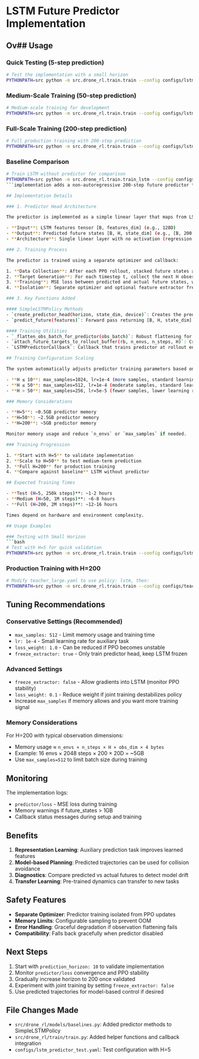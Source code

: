 # LSTM Future Predictor Implementation

## Ov## Usage

### Quick Testing (5-step prediction)
```bash
# Test the implementation with a small horizon
PYTHONPATH=src python -m src.drone_rl.train.train --config configs/lstm_predictor_test.yaml
```

### Medium-Scale Training (50-step prediction)  
```bash
# Medium-scale training for development
PYTHONPATH=src python -m src.drone_rl.train.train --config configs/lstm_predictor_medium.yaml
```

### Full-Scale Training (200-step prediction)
```bash
# Full production training with 200-step prediction
PYTHONPATH=src python -m src.drone_rl.train.train --config configs/lstm_predictor_full.yaml
```

### Baseline Comparison
```bash
# Train LSTM without predictor for comparison
PYTHONPATH=src python -m src.drone_rl.train.train_lstm --config configs/baseline_lstm.yaml
```implementation adds a non-autoregressive 200-step future predictor to the LSTM policy as an auxiliary task alongside PPO training. The predictor learns to predict the next H future states from the current LSTM features, providing benefits for representation learning and potential model-based planning.

## Implementation Details

### 1. Predictor Head Architecture

The predictor is implemented as a simple linear layer that maps from LSTM features to H×state_dim outputs:

- **Input**: LSTM features tensor [B, features_dim] (e.g., 128D)
- **Output**: Predicted future states [B, H, state_dim] (e.g., [B, 200, obs_dim])
- **Architecture**: Single linear layer with no activation (regression task)

### 2. Training Process

The predictor is trained using a separate optimizer and callback:

1. **Data Collection**: After each PPO rollout, stacked future states are computed from rollout_buffer.observations
2. **Target Generation**: For each timestep t, collect the next H observations as ground truth targets
3. **Training**: MSE loss between predicted and actual future states, with gradient clipping
4. **Isolation**: Separate optimizer and optional feature extractor freezing to avoid destabilizing PPO

### 3. Key Functions Added

#### SimpleLSTMPolicy Methods
- `create_predictor_head(horizon, state_dim, device)`: Creates the predictor linear layer
- `predict_future(features)`: Forward pass returning [B, H, state_dim] predictions

#### Training Utilities  
- `_flatten_obs_batch_for_predictor(obs_batch)`: Robust flattening for dict observations
- `attach_future_targets_to_rollout_buffer(rb, n_envs, n_steps, H)`: Creates stacked future targets
- `LSTMPredictorCallback`: Callback that trains predictor at rollout end

## Training Configuration Scaling

The system automatically adjusts predictor training parameters based on horizon:

- **H ≤ 10**: max_samples=1024, lr=1e-4 (more samples, standard learning rate)
- **H ≤ 50**: max_samples=512, lr=1e-4 (moderate samples, standard learning rate)  
- **H > 50**: max_samples=256, lr=5e-5 (fewer samples, lower learning rate for stability)

### Memory Considerations

- **H=5**: ~0.5GB predictor memory
- **H=50**: ~2.5GB predictor memory
- **H=200**: ~5GB predictor memory

Monitor memory usage and reduce `n_envs` or `max_samples` if needed.

### Training Progression

1. **Start with H=5** to validate implementation
2. **Scale to H=50** to test medium-term prediction  
3. **Full H=200** for production training
4. **Compare against baseline** LSTM without predictor

## Expected Training Times

- **Test (H=5, 250k steps)**: ~1-2 hours
- **Medium (H=50, 1M steps)**: ~6-8 hours  
- **Full (H=200, 2M steps)**: ~12-16 hours

Times depend on hardware and environment complexity.

## Usage Examples

### Testing with Small Horizon
```bash
# Test with H=5 for quick validation
PYTHONPATH=src python -m src.drone_rl.train.train --config configs/lstm_predictor_test.yaml
```

### Production Training with H=200
```bash
# Modify teacher_large.yaml to use policy: lstm, then:
PYTHONPATH=src python -m src.drone_rl.train.train --config configs/teacher_large.yaml
```

## Tuning Recommendations

### Conservative Settings (Recommended)
- `max_samples: 512` - Limit memory usage and training time
- `lr: 1e-4` - Small learning rate for auxiliary task
- `loss_weight: 1.0` - Can be reduced if PPO becomes unstable
- `freeze_extractor: true` - Only train predictor head, keep LSTM frozen

### Advanced Settings
- `freeze_extractor: false` - Allow gradients into LSTM (monitor PPO stability)
- `loss_weight: 0.1` - Reduce weight if joint training destabilizes policy
- Increase `max_samples` if memory allows and you want more training signal

### Memory Considerations

For H=200 with typical observation dimensions:
- Memory usage ≈ `n_envs × n_steps × H × obs_dim × 4 bytes`
- Example: 16 envs × 2048 steps × 200 × 20D = ~5GB
- Use `max_samples=512` to limit batch size during training

## Monitoring

The implementation logs:
- `predictor/loss` - MSE loss during training
- Memory warnings if future_states > 1GB
- Callback status messages during setup and training

## Benefits

1. **Representation Learning**: Auxiliary prediction task improves learned features
2. **Model-based Planning**: Predicted trajectories can be used for collision avoidance
3. **Diagnostics**: Compare predicted vs actual futures to detect model drift
4. **Transfer Learning**: Pre-trained dynamics can transfer to new tasks

## Safety Features

- **Separate Optimizer**: Predictor training isolated from PPO updates
- **Memory Limits**: Configurable sampling to prevent OOM
- **Error Handling**: Graceful degradation if observation flattening fails
- **Compatibility**: Falls back gracefully when predictor disabled

## Next Steps

1. Start with `prediction_horizon: 10` to validate implementation
2. Monitor `predictor/loss` convergence and PPO stability
3. Gradually increase horizon to 200 once validated
4. Experiment with joint training by setting `freeze_extractor: false`
5. Use predicted trajectories for model-based control if desired

## File Changes Made

- `src/drone_rl/models/baselines.py`: Added predictor methods to SimpleLSTMPolicy
- `src/drone_rl/train/train.py`: Added helper functions and callback integration
- `configs/lstm_predictor_test.yaml`: Test configuration with H=5
